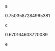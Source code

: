 a
<!--START:foo-->
0.7503587284965381
<!--END:foo-->
c
<!--START:bar-->
0.670164603720089
<!--END:bar-->
e
